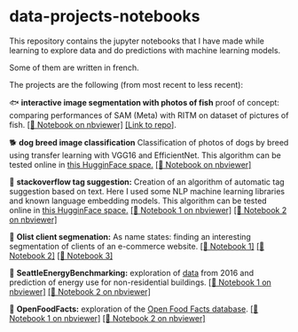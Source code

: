 # data-projects-notebooks

This repository contains the jupyter notebooks that I have made while learning to explore data and do predictions with machine learning models.

Some of them are written in french.

The projects are the following (from most recent to less recent):

🐟 **interactive image segmentation with photos of fish** proof of concept: comparing performances of SAM (Meta) with RITM on dataset of pictures of fish. [[📒 Notebook on nbviewer]](https://nbviewer.org/github/ana-bernal/data-projects-notebooks/blob/main/06_SAM_POC/segmentation_experience.ipynb) [[Link to repo]](https://github.com/ana-bernal/SAM_preuve-concept).

🐕 **dog breed image classification** Classification of photos of dogs by breed using transfer learning with VGG16 and EfficientNet. This algorithm can be tested online in [this HugginFace space.](https://huggingface.co/spaces/ana-bernal/DogBreedClassification) [[📒 Notebook on nbviewer]](https://nbviewer.org/github/ana-bernal/data-projects-notebooks/blob/main/05_dog-breed-img-classification/dog_breed_classification.ipynb)

👥 **stackoverflow tag suggestion:** Creation of an algorithm of automatic tag suggestion based on text. Here I used some NLP machine learning libraries and known language embedding models. This algorithm can be tested online in [this HugginFace space.](https://huggingface.co/spaces/ana-bernal/StackOverflowTagSuggestion) [[📒 Notebook 1 on nbviewer]](https://nbviewer.org/github/ana-bernal/data-projects-notebooks/blob/main/04_tag-suggestion/01_tag-suggestion_preprocessing.ipynb) [[📒 Notebook 2 on nbviewer]](https://nbviewer.org/github/ana-bernal/data-projects-notebooks/blob/main/04_tag-suggestion/02_tests.ipynb)

🛒 **Olist client segmenation:** As name states: finding an interesting segmentation of clients of an e-commerce website. [[📒 Notebook 1]](https://github.com/ana-bernal/data-projects-notebooks/blob/main/03_client-segmentation/01_client-segmentation_EDA.ipynb) [[📒 Notebook 2]](https://github.com/ana-bernal/data-projects-notebooks/blob/main/03_client-segmentation/02_client-segmentation_clustering.ipynb)  [[📒 Notebook 3]](https://github.com/ana-bernal/data-projects-notebooks/blob/main/03_client-segmentation/03_client-segmentation_time-maintenance.ipynb)

🏢 **SeattleEnergyBenchmarking:** exploration of [data](https://data.seattle.gov/dataset/2016-Building-Energy-Benchmarking/2bpz-gwpy) from 2016 and prediction of energy use for non-residential buildings. [[📒 Notebook 1 on nbviewer]](https://nbviewer.org/github/ana-bernal/data-projects-notebooks/blob/main/02_energy-benchmarking/01_energy-benchmarking_exploration.ipynb) [[📒 Notebook 2 on nbviewer]](https://nbviewer.org/github/ana-bernal/data-projects-notebooks/blob/main/02_energy-benchmarking/02_energy-benchmarking_prediction.ipynb)

🥪 **OpenFoodFacts:** exploration of the [Open Food Facts database](https://fr.openfoodfacts.org/). [[📒 Notebook 1 on nbviewer]](https://nbviewer.org/github/ana-bernal/data-projects-notebooks/blob/main/01_open-food-facts/01_open-food-facts_exploration.ipynb) [[📒 Notebook 2 on nbviewer]](https://github.com/ana-bernal/data-projects-notebooks/blob/main/01_open-food-facts/02_open-food-facts_nettoyage.ipynb)

